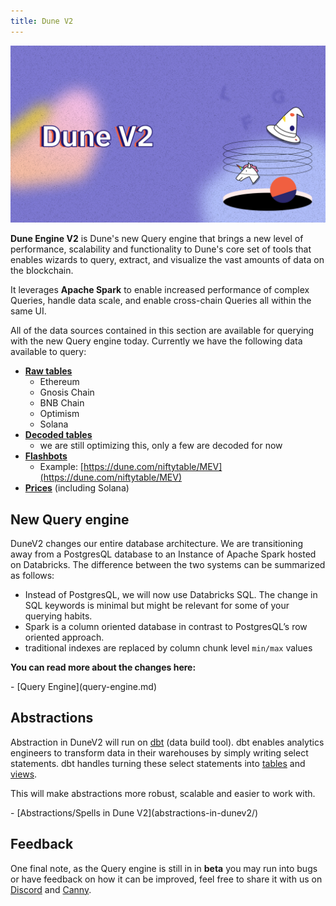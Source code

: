 ```yaml
---
title: Dune V2
---
```


<style>
  .md-typeset h1,
  .md-content__button {
    display: none;
  }
  .md-header__topic{
    font-weight: bold;
  }
</style>

![dune docs cover dune V2](images/cover-dune-V2.jpg)

**Dune Engine V2** is Dune's new Query engine that brings a new level of performance, scalability and functionality to Dune's core set of tools that enables wizards to query, extract, and visualize the vast amounts of data on the blockchain.

It leverages **Apache Spark** to enable increased performance of complex Queries, handle data scale, and enable cross-chain Queries all within the same UI.

All of the data sources contained in this section are available for querying with the new Query engine today. Currently we have the following data available to query:

- [**Raw tables**](/tables/evm-blockchains/raw-data/chains/)
    * Ethereum
    * Gnosis Chain
    * BNB Chain
    * Optimism
    * Solana
- [**Decoded tables**](/tables/evm-blockchains/decoded-data/)
    * we are still optimizing this, only a few are decoded for now
- [**Flashbots**](/tables/community/flashbots/)
    * Example: [https://dune.com/niftytable/MEV](https://dune.com/niftytable/MEV)
- [**Prices**](/tables/prices) (including Solana)

## New Query engine

DuneV2 changes our entire database architecture. We are transitioning away from a PostgresQL database to an Instance of Apache Spark hosted on Databricks. The difference between the two systems can be summarized as follows:

* Instead of PostgresQL, we will now use Databricks SQL. The change in SQL keywords is minimal but might be relevant for some of your querying habits.
* Spark is a column oriented database in contrast to PostgresQL’s row oriented approach.
* traditional indexes are replaced by column chunk level `min/max` values

**You can read more about the changes here:**

<div class="cards grid" markdown>
- [Query Engine](query-engine.md)
</div>

## Abstractions

Abstraction in DuneV2 will run on [dbt](https://docs.getdbt.com/docs/introduction) (data build tool). dbt enables analytics engineers to transform data in their warehouses by simply writing select statements. dbt handles turning these select statements into [tables](https://docs.getdbt.com/terms/table) and [views](https://docs.getdbt.com/terms/view).

This will make abstractions more robust, scalable and easier to work with.

<div class="cards grid" markdown>
- [Abstractions/Spells in Dune V2](abstractions-in-dunev2/)
</div>

## Feedback

One final note, as the Query engine is still in in **beta** you may run into bugs or have feedback on how it can be improved, feel free to share it with us on [Discord](https://discord.com/invite/ErrzwBz) and [Canny](https://dune.canny.io/).
